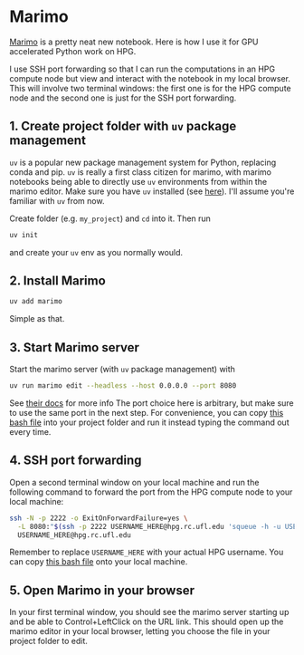 # Marimo

[Marimo](https://docs.marimo.io/) is a pretty neat new notebook.
Here is how I use it for GPU accelerated Python work on HPG.

I use SSH port forwarding so that I can run the computations in an HPG compute node but view and interact with the notebook in my local browser.
This will involve two terminal windows: the first one is for the HPG compute node and the second one is just for the SSH port forwarding.


## 1. Create project folder with `uv` package management

`uv` is a popular new package management system for Python, replacing conda and pip.
`uv` is really a first class citizen for marimo, with marimo notebooks being able to directly use `uv` environments from within the marimo editor.
Make sure you have `uv` installed (see [here](uv.md)).
I'll assume you're familiar with `uv` from now.

Create folder (e.g. `my_project`) and `cd` into it.
Then run
```bash
uv init
```
and create your `uv` env as you normally would.

## 2. Install Marimo

```bash
uv add marimo
```

Simple as that.

## 3. Start Marimo server

Start the marimo server (with `uv` package management) with
```bash
uv run marimo edit --headless --host 0.0.0.0 --port 8080
```
See [their docs](https://docs.marimo.io/faq/?h=remote#how-do-i-use-marimo-on-a-remote-server) for more info
The port choice here is arbitrary, but make sure to use the same port in the next step.
For convenience, you can copy [this bash file](server_marimo.md) into your project folder and run it instead typing the command out every time.

## 4. SSH port forwarding

Open a second terminal window on your local machine and run the following command to forward the port from the HPG compute node to your local machine:
```bash
ssh -N -p 2222 -o ExitOnForwardFailure=yes \
  -L 8080:"$(ssh -p 2222 USERNAME_HERE@hpg.rc.ufl.edu 'squeue -h -u USERNAME_HERE -o %N | head -n1')":8080 \
  USERNAME_HERE@hpg.rc.ufl.edu
```
Remember to replace `USERNAME_HERE` with your actual HPG username.
You can copy [this bash file](ssh_forward.sh) onto your local machine.

## 5. Open Marimo in your browser

In your first terminal window, you should see the marimo server starting up and be able to Control+LeftClick on the URL link.
This should open up the marimo editor in your local browser, letting you choose the file in your project folder to edit.







